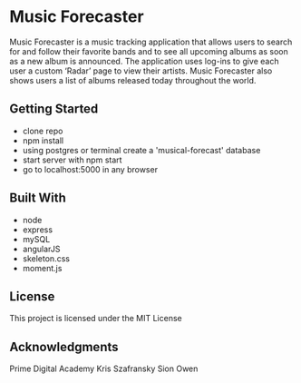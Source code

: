 # Music Forecaster
Music Forecaster is a music tracking application that allows users to search for and follow their favorite bands and to see all upcoming albums as soon as a new album is announced. The application uses log-ins to give each user a custom ‘Radar’ page to view their artists. Music Forecaster also shows users a list of albums released today throughout the world.

## Getting Started

* clone repo
* npm install
* using postgres or terminal create a 'musical-forecast' database
* start server with npm start
* go to localhost:5000 in any browser

## Built With

* node
* express
* mySQL
* angularJS
* skeleton.css
* moment.js

## License

This project is licensed under the MIT License

## Acknowledgments

Prime Digital Academy
Kris Szafransky
Sion Owen
